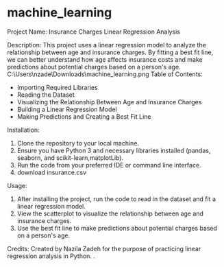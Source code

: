# machine_learning
Project Name: Insurance Charges Linear Regression Analysis

Description:
This project uses a linear regression model to analyze the relationship between age and insurance charges. 
By fitting a best fit line, we can better understand how age affects insurance costs and make predictions about potential charges based on a person's age.
C:\Users\nzade\Downloads\machine_learning.png
Table of Contents:
- Importing Required Libraries
- Reading the Dataset
- Visualizing the Relationship Between Age and Insurance Charges
- Building a Linear Regression Model
- Making Predictions and Creating a Best Fit Line

Installation:
1. Clone the repository to your local machine.
2. Ensure you have Python 3 and necessary libraries installed (pandas, seaborn, and scikit-learn,matplotLib).
3. Run the code from your preferred IDE or command line interface.
4. download insurance.csv

Usage:
1. After installing the project, run the code to read in the dataset and fit a linear regression model.
2. View the scatterplot to visualize the relationship between age and insurance charges.
3. Use the best fit line to make predictions about potential charges based on a person's age.

Credits:
Created by Nazila Zadeh for the purpose of practicing linear regression analysis in Python. .
